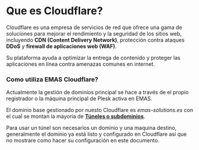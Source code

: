 # Que es Cloudflare?
Cloudflare es una empresa de servicios de red que ofrece una gama de soluciones para mejorar el rendimiento y la seguridad de los sitios web, incluyendo __CDN (Content Delivery Network)__, protección contra ataques __DDoS__ y __firewall de aplicaciones web (WAF)__.  

Su plataforma ayuda a optimizar la entrega de contenido y proteger las aplicaciones en línea contra amenazas comunes en internet.  

### Como utiliza EMAS Cloudflare?

Actualmente la gestión de dominios principal se hace a través de el propio registrador o la máquina principal de Plesk activa en EMAS.  

El dominio base gestionado por nuesto Cloudflare es _emas-solutions.es_ con el cual se montan la mayoría de __[Túneles o subdominios](tuneles/index.md)__.

Para usar un túnel son necesarios un dominio y una maquina destino, generalmente el dominio ya está listo y configurado en Cloudflare así que no mostrare como hacer su configuración en este documento.

<style>
.search-results {
  display: none;
}
</style>
